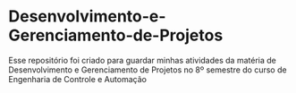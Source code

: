 # Desenvolvimento-e-Gerenciamento-de-Projetos
Esse repositório foi criado para guardar minhas atividades da matéria de Desenvolvimento e Gerenciamento de Projetos no 8º semestre do curso de Engenharia de Controle e Automação
